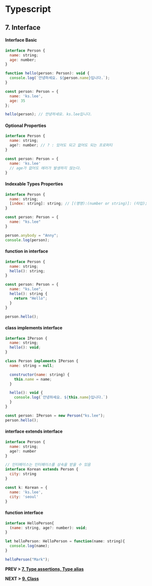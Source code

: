 # Typescript

## 7. Interface

#### Interface Basic
```javascript
interface Person {
  name: string;
  age: number;
}

function hello(person: Person): void {
  console.log(`안녕하세요. ${person.name}입니다.`);
}

const person: Person = {
  name: 'ks.lee',
  age: 35
};

hello(person); // 안녕하세요. ks.lee입니다.
```

#### Optional Properties
```javascript
interface Person {
  name: string;
  age?: number; // ? : 있어도 되고 없어도 되는 프로퍼티
}

const person: Person = {
  name: 'ks.lee'
  // age가 없어도 에러가 발생하지 않는다.
}
```

#### Indexable Types Properties
```javascript
interface Person {
  name: string;
  [index: string]: string; // [(명명):(number or string)]: (타입);
}

const person: Person = {
  name: "ks.lee"
}

person.anybody = "Anny";
console.log(person);
```

#### function in interface
```javascript
interface Person {
  name: string;
  hello(): string;
}

const person: Person = {
  name: "ks.lee",
  hello(): string {
    return "Hello";
  }
}

person.hello();
```

#### class implements interface
```javascript
interface IPerson {
  name: string;
  hello(): void;
}

class Person implements IPerson {
  name: string = null;

  constructor(name: string) {
    this.name = name;
  }

  hello(): void {
    console.log(`안녕하세요. ${this.name}입니다.`)
  }
}

const person: IPerson = new Person("ks.lee");
person.hello();
```
#### interface extends interface

```javascript
interface Person {
  name: string;
  age?: number
}

// 인터페이스는 인터페이스를 상속을 받을 수 있음
interface Korean extends Person {
  city: string
}

const k: Korean = {
  name: 'ks.lee',
  city: 'seoul'
}
```

#### function interface
```javascript
interface HelloPerson{
  (name: string, age?: number): void;
}

let helloPerson: HelloPerson = function(name: string){
  console.log(name);
}

helloPerson("Mark");
```


**PREV > [7. Type assertions, Type alias](https://github.com/mirrors89/study/tree/master/typescript/7_Type_assertions_Type_alias.md)**

**NEXT > [9. Class](https://github.com/mirrors89/study/tree/master/typescript/9_Class.md)**
